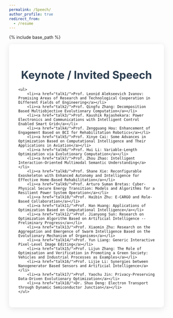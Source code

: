 ```yaml
---
permalink: /Speech/
author_profile: true
redirect_from:
  - /resume
---
```


{% include base_path %}
<div class="speech-container">
    <h1>Keynote / Invited Speech</h1>

    <ul>
        <li><a href="talk1/">Prof. Leonid Alekseevich Ivanov: Promising Areas of Research and Technological Cooperation in Different Fields of Engineering</a></li>
        <li><a href="talk2/">Prof. Qingfu Zhang: Decomposition Based Multiobjective Evolutionary Computation</a></li>
        <li><a href="talk3/">Prof. Kaushik Rajashekara: Power Electronics and Communications with Intelligent Control Enabled Smart Grid</a></li>
        <li><a href="talk4/">Prof. Zengguang Hou: Enhancement of Engagement Based on BCI for Rehabilitation Robotics</a></li>
        <li><a href="talk5/">Prof. Xinye Cai: Some Advances in Optimization Based on Computational Intelligence and Their Applications in Aviation</a></li>
        <li><a href="talk6/">Prof. Hui Li: Variable-Length Optimization via Evolutionary Computation</a></li>
        <li><a href="talk7/">Prof. Zhou Zhao: Intelligent Interaction-Oriented Multimodal Semantic Understanding</a></li>
        <li><a href="talk8/">Prof. Shane Xie: Reconfigurable Exoskeleton with Enhanced Autonomy and Intelligence for Effective Home-Based Rehabilitation</a></li>
        <li><a href="talk9/">Prof. Arturo Suman Bretas: Cyber-Physical Secure Energy Transition: Models and Algorithms for a Resilient Power System Operation</a></li>
        <li><a href="talk10/">Prof. Haibin Zhu: E-CARGO and Role-Based Collaboration</a></li>
        <li><a href="talk11/">Prof. Han Huang: Applications of Optimization Based on Computational Intelligence</a></li>
        <li><a href="talk12/">Prof. Jianyong Sun: Research on Optimization Algorithm Based on Artificial Intelligence -- Preliminary Progress</a></li>
        <li><a href="talk13/">Prof. Xiaomin Zhu: Research on the Aggregation and Emergence of Swarm Intelligence Based on the Evolutionary Mechanism of Organisms</a></li>
        <li><a href="talk14/">Prof. Yun Liang: Generic Interactive Pixel-Level Image Editing</a></li>
        <li><a href="talk15/">Prof. Lijun Zhang: The Role of Optimisation and Verification in Promoting a Green Society: Vehicles and Industrial Processes as Examples</a></li>
        <li><a href="talk16/">Prof. Lijie Li: Synergies between Nanogenerator Based Sensors and Artificial Intelligence</a></li>
        <li><a href="talk17/">Prof. Yaochu Jin: Privacy-Preserving Data-Driven Evolutionary Optimization</a></li>
        <li><a href="talk18/">Dr. Shuo Deng: Electron Transport through Dynamic Semiconductor Junction</a></li>
    </ul>
</div>

<style>

.speech-container {
    max-width: 2000px; /* 设置最大宽度 */
    margin: 0 auto; /* 居中 */
    padding: 30px; /* 内边距 */
    background-color: #ffffff; /* 背景色 */
    border-radius: 10px; /* 圆角 */
    box-shadow: 0 4px 20px rgba(0, 0, 0, 0.1); /* 阴影效果 */
}

.speech-container h1 {
    font-size: 2.5em; /* 增大标题大小 */
    color: #2c3e50; /* 标题颜色 */
    margin-bottom: 20px; /* 标题与内容之间的间距 */
    text-align: center; /* 标题居中 */
}

.speech-container ul {
    list-style-type: none; /* 去掉默认的列表样式 */
    padding: 0; /* 去掉内边距 */
}

.speech-container li {
    margin: 15px 0; /* 每个列表项之间的间距 */
    padding: 15px; /* 列表项内边距 */
    background-color: #f1f1f1; /* 列表项背景色 */
    border: 1px solid #ddd; /* 边框 */
    border-radius: 5px; /* 圆角边框 */
    transition: transform 0.3s, box-shadow 0.3s; /* 过渡效果 */
}

.speech-container li:hover {
    transform: translateY(-5px); /* 悬停效果：向上移动 */
    box-shadow: 0 8px 20px rgba(0, 0, 0, 0.2); /* 鼠标悬停阴影效果 */
}

.speech-container li a {
    text-decoration: none; /* 去掉链接下划线 */
    color: #2980b9; /* 链接颜色 */
    font-weight: bold; /* 链接字体加粗 */
}

.speech-container li a:hover {
    text-decoration: underline; /* 悬停时添加下划线 */
}
</style>
